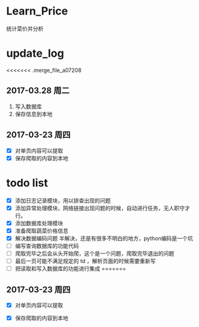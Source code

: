 # Learn_Price
统计菜价并分析
# update_log

<<<<<<< .merge_file_a07208
## 2017-03.28 周二

1. 写入数据库
2. 保存信息到本地

## 2017-03-23 周四
- [x] 对单页内容可以提取
- [x] 保存爬取的内容到本地

# todo list 

- [x] 添加日志记录模块，用以排查出现的问题
- [x] 添加异常处理模块，网络链接出现问题的时候，自动进行任务，无人职守才行。
- [x] 添加数据库处理模块
- [x] 准备爬取蔬菜价格信息
- [x] 解决数据编码问题  半解决，还是有很多不明白的地方，python编码是一个坑
- [ ] 编写查询数据库的功能代码
- [ ] 爬取完毕之后会从头开始爬，这个是一个问题，爬取完毕退出的问题
- [ ] 最后一页可能不满足规定的 td ，解析页面的时候需要重新写
- [ ] 把读取和写入数据库的功能进行集成
=======
## 2017-03-23 周四
-[x] 对单页内容可以提取
-[x] 保存爬取的内容到本地
 
